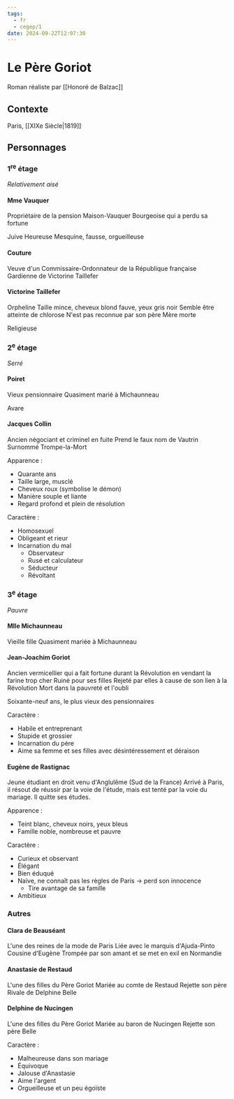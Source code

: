 ```yaml
---
tags:
  - fr
  - cegep/1
date: 2024-09-22T12:07:30
---
```


# Le Père Goriot

Roman réaliste par [[Honoré de Balzac]]

## Contexte

Paris, [[XIXe Siècle|1819]]

## Personnages

### 1<sup>re</sup> étage

*Relativement aisé*

#### Mme Vauquer

Propriétaire de la pension Maison-Vauquer
Bourgeoise qui a perdu sa fortune

Juive
Heureuse
Mesquine, fausse, orgueilleuse

#### Couture

Veuve d'un Commissaire-Ordonnateur de la République française
Gardienne de Victorine Taillefer

#### Victorine Taillefer

Orpheline
Taille mince, cheveux blond fauve, yeux gris noir
Semble être atteinte de chlorose
N'est pas reconnue par son père
Mère morte

Religieuse

### 2<sup>e</sup> étage

*Serré*

#### Poiret

Vieux pensionnaire
Quasiment marié à Michaunneau

Avare

#### Jacques Collin

Ancien négociant et criminel en fuite
Prend le faux nom de Vautrin
Surnommé Trompe-la-Mort

Apparence :

- Quarante ans
- Taille large, musclé
- Cheveux roux (symbolise le démon)
- Manière souple et liante
- Regard profond et plein de résolution

Caractère :

- Homosexuel
- Obligeant et rieur
- Incarnation du mal
	- Observateur
	- Rusé et calculateur
	- Séducteur
	- Révoltant

### 3<sup>e</sup> étage

*Pauvre*

#### Mlle Michaunneau

Vieille fille
Quasiment mariée à Michaunneau

#### Jean-Joachim Goriot

Ancien vermicellier qui a fait fortune durant la Révolution en vendant la farine trop cher
Ruiné pour ses filles
Rejeté par elles à cause de son lien à la Révolution
Mort dans la pauvreté et l'oubli

Soixante-neuf ans, le plus vieux des pensionnaires

Caractère :

- Habile et entreprenant
- Stupide et grossier
- Incarnation du père
- Aime sa femme et ses filles avec désintéressement et déraison

#### Eugène de Rastignac

Jeune étudiant en droit venu d'Anglulême (Sud de la France)
Arrivé à Paris, il résout de réussir par la voie de l'étude, mais est tenté par la voie du mariage. Il quitte ses études.

Apparence :

- Teint blanc, cheveux noirs, yeux bleus
- Famille noble, nombreuse et pauvre

Caractère :

- Curieux et observant
- Élégant
- Bien éduqué
- Naive, ne connaît pas les règles de Paris -> perd son innocence
	- Tire avantage de sa famille
- Ambitieux

### Autres

#### Clara de Beauséant

L'une des reines de la mode de Paris
Liée avec le marquis d'Ajuda-Pinto
Cousine d'Eugène
Trompée par son amant et se met en exil en Normandie

#### Anastasie de Restaud

L'une des filles du Père Goriot
Mariée au comte de Restaud
Rejette son père
Rivale de Delphine
Belle

#### Delphine de Nucingen

L'une des filles du Père Goriot
Mariée au baron de Nucingen
Rejette son père
Belle

Caractère :

- Malheureuse dans son mariage
- Équivoque
- Jalouse d'Anastasie
- Aime l'argent
- Orgueilleuse et un peu égoïste
